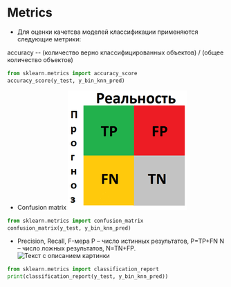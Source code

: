 # Metrics

- Для оценки качетсва моделей классификации применяются следующие метрики:

accuracy -- (количество верно классифицированных объектов) / (общее количество объектов)
```python
from sklearn.metrics import accuracy_score
accuracy_score(y_test, y_bin_knn_pred)
```

- Confusion matrix
![Текст с описанием картинки](прог_2.png)
```python
from sklearn.metrics import confusion_matrix
confusion_matrix(y_test, y_bin_knn_pred)
```
- Precision, Recall, F-мера
P  – число истинных результатов, P=TP+FN
N – число ложных результатов, N=TN+FP.
![Текст с описанием картинки](https://drive.google.com/file/d/13ppWmHhzhuCYNgnL3bBwz7CMxjGgk0qj/view?usp=sharing)
```python
from sklearn.metrics import classification_report
print(classification_report(y_test, y_bin_knn_pred))
```
